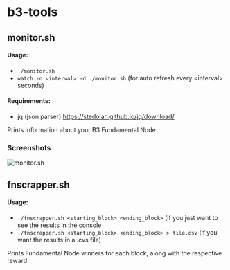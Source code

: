 # b3-tools

## monitor.sh
#### Usage:
 * `./monitor.sh`
 * `watch -n <interval> -d ./monitor.sh` (for auto refresh every \<interval\> seconds)

#### Requirements:
 * jq (json parser) https://stedolan.github.io/jq/download/

Prints information about your B3 Fundamental Node

### Screenshots
![monitor.sh](https://i.imgur.com/0n2gE9p.png)

## fnscrapper.sh
#### Usage:
 * `./fnscrapper.sh <starting_block> <ending_block>` (if you just want to see the results in the console
 * `./fnscrapper.sh <starting_block> <ending_block> > file.csv` (if you want the results in a .cvs file)

Prints Fundamental Node winners for each block, along with the respective reward
